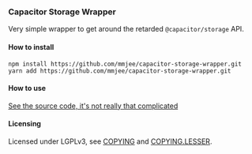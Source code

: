 ### Capacitor Storage Wrapper

Very simple wrapper to get around the retarded `@capacitor/storage` API.

#### How to install

<!-- FILL IN -->
```shell
npm install https://github.com/mmjee/capacitor-storage-wrapper.git
yarn add https://github.com/mmjee/capacitor-storage-wrapper.git
```

#### How to use

[See the source code, it's not really that complicated](index.js)


#### Licensing

Licensed under LGPLv3, see [COPYING](COPYING) and [COPYING.LESSER](COPYING.LESSER).
